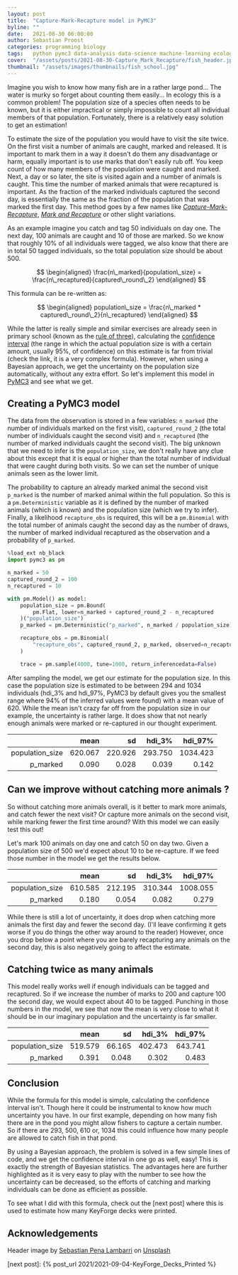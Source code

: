 ```yaml
---
layout: post
title:  "Capture-Mark-Recapture model in PyMC3"
byline: ""
date:   2021-08-30 06:00:00
author: Sebastian Proost
categories: programming biology
tags:	python pymc3 data-analysis data-science machine-learning ecology biology
cover:  "/assets/posts/2021-08-30-Capture_Mark_Recapture/fish_header.jpg"
thumbnail: "/assets/images/thumbnails/fish_school.jpg"
---
```


Imagine you wish to know how many fish are in a rather large pond... The water is murky so forget about counting them
easily... In ecology this is a common problem! The population size of a species often needs to be known, but it is
either impractical or simply impossible to count all individual members of that population. Fortunately, there is
a relatively easy solution to get an estimation!

To estimate the size of the population you would have to visit the site twice. On the first visit a number of 
animals are caught, marked and released. It is important to mark them in a way it doesn't do them any disadvantage or harm, 
equally important is to use marks that don't easily rub off. You keep count of how many members of the population were
caught and marked. Next, a day or so later, the site is visited again and a number of animals is caught. This time the number
of marked animals that were recaptured is important. As the fraction of the marked individuals captured the second day, is 
essentially the same as the fraction of the population that was marked the first day. This method goes by a few names
like *[Capture-Mark-Recapture]*, *[Mark and Recapture]* or other slight variations.

As an example imagine you catch and tag 50 individuals on day one. The next day, 100 animals are caught and 10 of those
are marked. So we know that roughly 10% of all individuals were tagged, we also know that there are in total 50 tagged
individuals, so the total population size should be about 500. 

$$
\begin{aligned}
  \frac{n\_marked}{population\_size} = \frac{n\_recaptured}{captured\_round\_2}
\end{aligned}
$$

This formula can be re-written as:

$$
\begin{aligned}
 population\_size = \frac{n\_marked * captured\_round\_2}{n\_recaptured}
\end{aligned}
$$

While the latter is really simple and similar exercises are already seen in primary school (known as the 
[rule of three]), calculating the [confidence interval] (the range in which the actual population size is with a 
certain amount, usually 95%, of confidence) on this estimate is far from trivial (check the link, it is 
a very complex formula). However, when using a Bayesian approach, we get the uncertainty on the population size 
automatically, without any extra effort. So let's implement this model in [PyMC3] and see what we get.


## Creating a PyMC3 model

The data from the observation is stored in a few variables: ```n_marked``` (the number of individuals marked on the 
first visit), ```captured_round_2``` (the total number of individuals caught the second visit) and ```n_recaptured``` 
(the number of marked individuals caught the second visit). The big unknown that we need to infer is the 
```population_size```, we don't really have any clue about this except that it is equal or higher than the total number
of individual that were caught during both visits. So we can set the number of unique animals seen as the lower limit.

The probability to capture an already marked animal the second visit ```p_marked``` is the number of marked animal within the
full population. So this is a ```pm.Deterministic``` variable as it is defined by the number of marked animals (which is known) 
and the population size (which we try to infer). Finally, a likelihood ```recapture_obs``` is required, this will be 
a ```pm.Binomial``` with the total number of animals caught the second day as the number of draws, the number of 
marked individual recaptured as the observation and a probability of ```p_marked```. 

```python
%load_ext nb_black
import pymc3 as pm

n_marked = 50
captured_round_2 = 100
n_recaptured = 10

with pm.Model() as model:
    population_size = pm.Bound(
        pm.Flat, lower=n_marked + captured_round_2 - n_recaptured
    )("population_size")
    p_marked = pm.Deterministic("p_marked", n_marked / population_size)

    recapture_obs = pm.Binomial(
        "recapture_obs", captured_round_2, p_marked, observed=n_recaptured
    )

    trace = pm.sample(4000, tune=1000, return_inferencedata=False)
```

After sampling the model, we get our estimate for the population size. In this case the population size is estimated
to be between 294 and 1034 individuals (hdi_3% and hdi_97%, PyMC3 by default gives you the smallest range where 94% of the
inferred values were found) with a mean value of 620. While the mean isn't crazy far off from the 
population size in our example, the uncertainty is rather large. It does show that not nearly enough animals were 
marked or re-captured in our thought experiment.

|                 |    mean |      sd |  hdi_3% |  hdi_97% |
|----------------:|--------:|--------:|--------:|---------:|
| population_size | 620.067 | 220.926 | 293.750 | 1034.423 |
|        p_marked |   0.090 |   0.028 |   0.039 |    0.142 |

## Can we improve without catching more animals ?

So without catching more animals overall, is it better to mark more animals, and catch fewer the next visit? Or capture more
animals on the second visit, while marking fewer the first time around? With this model we can easily test this out!

Let's mark 100 animals on day one and catch 50 on day two. Given a population size of 500 we'd expect about 10 to be
re-capture. If we feed those number in the model we get the results below.

|                 |    mean |      sd |  hdi_3% |  hdi_97% |
|----------------:|--------:|--------:|--------:|---------:|
| population_size | 610.585 | 212.195 | 310.344 | 1008.055 |
|        p_marked |   0.180 |   0.054 |   0.082 |    0.279 |

While there is still a lot of uncertainty, it does drop when catching more animals the first day and fewer the
second day. (I'll leave confirming it gets worse if you do things the other way around to the reader) However,
once you drop below a point where you are barely recapturing any animals on the second day, this is also negatively
going to affect the estimate.

## Catching twice as many animals

This model really works well if enough individuals can be tagged and recaptured. So if we increase the number of
marks to 200 and capture 100 the second day, we would expect about 40 to be tagged. Punching in those numbers in the
model, we see that now the mean is very close to what it should be in our imaginary population and the
uncertainty is far smaller.

|                 |    mean |     sd |  hdi_3% | hdi_97% |
|----------------:|--------:|-------:|--------:|--------:|
| population_size | 519.579 | 66.165 | 402.473 | 643.741 |
|        p_marked |   0.391 |  0.048 |   0.302 |   0.483 |

## Conclusion

While the formula for this model is simple, calculating the confidence interval isn't. Though here it could be instrumental to know
how much uncertainty you have. In our first example, depending on how many fish there are in the pond you might allow
fishers to capture a certain number. So if there are 293, 500, 610 or, 1034 this could influence how many people 
are allowed to catch fish in that pond.

By using a Bayesian approach, the problem is solved in a few simple lines of code, and we get the confidence interval 
in one go as well, easy! This is exactly the strength of Bayesian statistics. The advantages here are further 
highlighted as it is very easy to play with the number to see how the uncertainty can be decreased, so the efforts of 
catching and marking individuals can be done as efficient as possible.

To see what I did with this formula, check out the [next post] where this is used to estimate how many KeyForge decks
were printed.

## Acknowledgements

Header image by [Sebastian Pena Lambarri](https://unsplash.com/@sebaspenalambarri?utm_source=unsplash&utm_medium=referral&utm_content=creditCopyText) on [Unsplash](https://unsplash.com/s/photos/fish?utm_source=unsplash&utm_medium=referral&utm_content=creditCopyText)

[rule of three]: https://en.wikipedia.org/wiki/Cross-multiplication#Rule_of_three
[Mark and Recapture]: https://en.wikipedia.org/wiki/Mark_and_recapture
[Capture-Mark-Recapture]: https://www.bbc.co.uk/bitesize/guides/zmxbkqt/revision/3
[confidence interval]: https://en.wikipedia.org/wiki/Mark_and_recapture#Confidence_interval
[PyMC3]: https://docs.pymc.io/
[next post]: {% post_url 2021/2021-09-04-KeyForge_Decks_Printed %}
